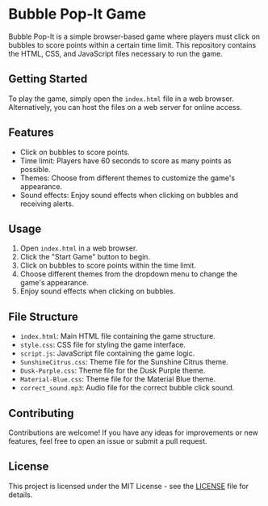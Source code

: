 # Bubble Pop-It Game

Bubble Pop-It is a simple browser-based game where players must click on bubbles to score points within a certain time limit. This repository contains the HTML, CSS, and JavaScript files necessary to run the game.

## Getting Started

To play the game, simply open the `index.html` file in a web browser. Alternatively, you can host the files on a web server for online access.

## Features

- Click on bubbles to score points.
- Time limit: Players have 60 seconds to score as many points as possible.
- Themes: Choose from different themes to customize the game's appearance.
- Sound effects: Enjoy sound effects when clicking on bubbles and receiving alerts.

## Usage

1. Open `index.html` in a web browser.
2. Click the "Start Game" button to begin.
3. Click on bubbles to score points within the time limit.
4. Choose different themes from the dropdown menu to change the game's appearance.
5. Enjoy sound effects when clicking on bubbles.

## File Structure

- `index.html`: Main HTML file containing the game structure.
- `style.css`: CSS file for styling the game interface.
- `script.js`: JavaScript file containing the game logic.
- `SunshineCitrus.css`: Theme file for the Sunshine Citrus theme.
- `Dusk-Purple.css`: Theme file for the Dusk Purple theme.
- `Material-Blue.css`: Theme file for the Material Blue theme.
- `correct_sound.mp3`: Audio file for the correct bubble click sound.

## Contributing

Contributions are welcome! If you have any ideas for improvements or new features, feel free to open an issue or submit a pull request.

## License

This project is licensed under the MIT License - see the [LICENSE](LICENSE) file for details.
